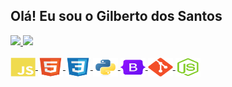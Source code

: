 ## Olá! Eu sou o Gilberto dos Santos

<div>
  <a href="https://github.com/Gilbertosr5">
  <img height="160em" src="https://github-readme-stats.vercel.app/api?username=Gilbertosr5&show_icons=true&theme=dark&include_all_commits=true&count_private=true"/>
  <img height="160em" src="https://github-readme-stats.vercel.app/api/top-langs/?username=Gilbertosr5&layout=compact&langs_count=7&theme=dark"/>
</div>
<div style="display: inline_block; justify-items: center;"><br>
  <img align="center" alt="Gil-Js" height="30" width="40" src="https://raw.githubusercontent.com/devicons/devicon/master/icons/javascript/javascript-plain.svg">
  <img align="center" alt="Gil-HTML" height="30" width="40" src="https://raw.githubusercontent.com/devicons/devicon/master/icons/html5/html5-original.svg">
  <img align="center" alt="Gil-CSS" height="30" width="40" src="https://raw.githubusercontent.com/devicons/devicon/master/icons/css3/css3-original.svg">
  <img align="center" alt="Gil-Python" height="30" width="40" src="https://raw.githubusercontent.com/devicons/devicon/master/icons/python/python-original.svg">
  <img align="center" alt="Gil-Bootstrap" height="30" width="40" src="https://github.com/devicons/devicon/blob/master/icons/bootstrap/bootstrap-original.svg">
  <img align="center" alt="Gil-Git" height="30" width="40" src="https://github.com/devicons/devicon/blob/master/icons/git/git-original.svg">
  <img align="center" alt="Gil-NodeJs" height="30" width="40" src="https://github.com/devicons/devicon/blob/master/icons/nodejs/nodejs-original.svg">
</div>
